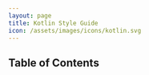 ```yaml
---
layout: page
title: Kotlin Style Guide
icon: /assets/images/icons/kotlin.svg
---
```


## Table of Contents
